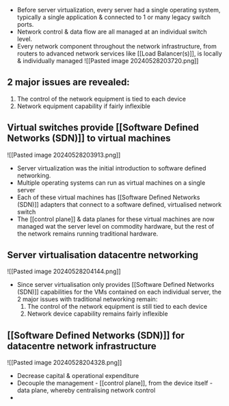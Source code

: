 - Before server virtualization, every server had a single operating system, typically a single application & connected to 1 or many legacy switch ports.
- Network control & data flow are all managed at an individual switch level.
- Every network component throughout the network infrastructure, from routers to advanced network services like [[Load Balancer(s)]], is locally & individually managed
![[Pasted image 20240528203720.png]]
## 2 major issues are revealed:
1. The control of the network equipment is tied to each device
2. Network equipment capability if fairly inflexible
## Virtual switches provide [[Software Defined Networks (SDN)]] to virtual machines
![[Pasted image 20240528203913.png]]
- Server virtualization was the initial introduction to software defined networking.
- Multiple operating systems can run as virtual machines on a single server
- Each of these virtual machines has [[Software Defined Networks (SDN)]] adapters that connect to a software defined, virtualised network switch
- The [[control plane]] & data planes for these virtual machines are now managed wat the server level on commodity hardware, but the rest of the network remains running traditional hardware.
## Server virtualisation datacentre networking
![[Pasted image 20240528204144.png]]
- Since server virtualisation only provides [[Software Defined Networks (SDN)]] capabilities for the VMs contained on each individual server, the 2 major issues with traditional networking remain:
	1. The control of the network equipment is still tied to each device
	2. Network device capability remains fairly inflexible
## [[Software Defined Networks (SDN)]] for datacentre network infrastructure
![[Pasted image 20240528204328.png]]
- Decrease capital & operational expenditure
- Decouple the management - [[control plane]], from the device itself - data plane, whereby centralising network control
- 